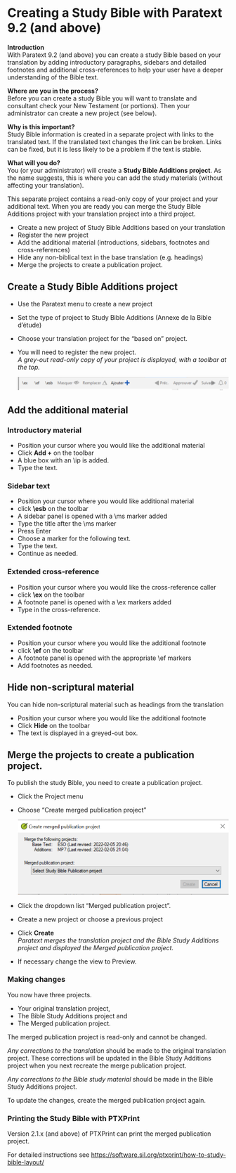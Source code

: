 # Creating a Study Bible with Paratext 9.2 (and above)

**Introduction**  
With Paratext 9.2 (and above) you can create a study Bible based on your translation by adding introductory paragraphs, sidebars and detailed footnotes and additional cross-references to help your user have a deeper understanding of the Bible text.

**Where are you in the process?**  
Before you can create a study Bible you will want to translate and consultant check your New Testament (or portions). Then your administrator can create a new project (see below).

**Why is this important?**  
Study Bible information is created in a separate project with links to the translated text. If the translated text changes the link can be broken. Links can be fixed, but it is less likely to be a problem if the text is stable.

**What will you do?**  
You (or your administrator) will create a **Study Bible Additions project**. As the name suggests, this is where you can add the study materials (without affecting your translation).

This separate project contains a read-only copy of your project and your additional text. When you are ready you can merge the Study Bible Additions project with your translation project into a third project.

-   Create a new project of Study Bible Additions based on your translation
-   Register the new project
-   Add the additional material (introductions, sidebars, footnotes and cross-references)
-   Hide any non-biblical text in the base translation (e.g. headings)
-   Merge the projects to create a publication project.

## Create a Study Bible Additions project

-   Use the Paratext menu to create a new project
-   Set the type of project to Study Bible Additions (Annexe de la Bible d’étude)
-   Choose your translation project for the “based on” project.
-   You will need to register the new project.  
    *A grey-out read-only copy of your project is displayed, with a toolbar at the top.*

    ![](../media/8671bb469453dc88a90bc9ea7889d114.png)

## Add the additional material

### Introductory material

-   Position your cursor where you would like the additional material
-   Click **Add +** on the toolbar
-   A blue box with an \\ip is added.
-   Type the text.

### Sidebar text

-   Position your cursor where you would like additional material
-   click **\\esb** on the toolbar
-   A sidebar panel is opened with a \\ms marker added
-   Type the title after the \\ms marker
-   Press Enter
-   Choose a marker for the following text.
-   Type the text.
-   Continue as needed.

### Extended cross-reference

-   Position your cursor where you would like the cross-reference caller
-   click **\\ex** on the toolbar
-   A footnote panel is opened with a \\ex markers added
-   Type in the cross-reference.

### Extended footnote

-   Position your cursor where you would like the additional footnote
-   click **\\ef** on the toolbar
-   A footnote panel is opened with the appropriate \\ef markers
-   Add footnotes as needed.

## Hide non-scriptural material

You can hide non-scriptural material such as headings from the translation

-   Position your cursor where you would like the additional footnote
-   Click **Hide** on the toolbar
-   The text is displayed in a greyed-out box.

## Merge the projects to create a publication project.

To publish the study Bible, you need to create a publication project.

-   Click the Project menu
-   Choose “Create merged publication project”

    ![](../media/c2532d37aae74e992a95d26c8725c242.png)

-   Click the dropdown list “Merged publication project”.
-   Create a new project or choose a previous project
-   Click **Create**  
    *Paratext merges the translation project and the Bible Study Additions project and displayed the Merged publication project.*

-   If necessary change the view to Preview.

### Making changes

You now have three projects.

-   Your original translation project,
-   The Bible Study Additions project and
-   The Merged publication project.

The merged publication project is read-only and cannot be changed.

*Any corrections to the translation* should be made to the original translation project. These corrections will be updated in the Bible Study Additions project when you next recreate the merge publication project.

*Any corrections to the Bible study material* should be made in the Bible Study Additions project.

To update the changes, create the merged publication project again.

### Printing the Study Bible with PTXPrint

Version 2.1.x (and above) of PTXPrint can print the merged publication project.

For detailed instructions see <https://software.sil.org/ptxprint/how-to-study-bible-layout/>
